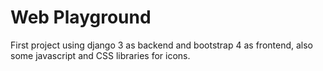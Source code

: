 # Web Playground
 First project using django 3 as backend and bootstrap 4 as frontend, also some javascript and CSS libraries for icons.
